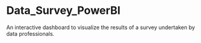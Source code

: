 # Data_Survey_PowerBI
An interactive dashboard to visualize the results of a survey undertaken by data professionals.
